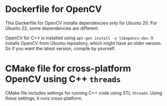 # Dockerfile for OpenCV

This Dockerfile for OpenCV installs dependencies only for Ubuntu 20. For Ubuntu 22, some dependencies are different.

OpenCV for C++ is installed using `apt-get install -y libopencv-dev`. It installs OpenCV from Ubuntu repository, which might have an older version. So if you want the latest version, compile by yourself.


# CMake file for cross-platform OpenCV using C++ `threads`

CMake file includes settings for running C++ code using STL `threads`. Using these settings, it runs cross-platform.